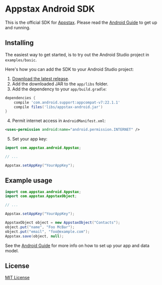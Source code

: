 # Appstax Android SDK

This is the official SDK for [Appstax](https://appstax.com).
Please read the [Android Guide](https://appstax.com/docs/Android-SDK-Guide) to get up and running.

## Installing

The easiest way to get started, is to try out the Android Studio project in `examples/basic`.

Here's how you can add the SDK to your Android Studio project:

1. [Download the latest release](https://github.com/appstax/appstax-java/releases).
2. Add the downloaded JAR to the `app/libs` folder.
3. Add the dependency to your `app/build.gradle`:

```gradle
dependencies {
    compile 'com.android.support:appcompat-v7:22.1.1'
    compile files('libs/appstax-android.jar')
}
```

4. Permit internet access in `AndroidManifest.xml`:

```xml
<uses-permission android:name="android.permission.INTERNET" />
```

5. Set your app key:

```java
import com.appstax.android.Appstax;

// ...

Appstax.setAppKey("YourAppKey");
```

## Example usage

```java
import com.appstax.android.Appstax;
import com.appstax.AppstaxObject;

// ...

Appstax.setAppKey("YourAppKey");

AppstaxObject object = new AppstaxObject("Contacts");
object.put("name", "Foo McBar");
object.put("email", "foo@example.com");
Appstax.save(object, null);
```

See the [Android Guide](https://appstax.com/docs/Android-SDK-Guide) for more info on how to set up your app and data model.


License
-------

[MIT License](LICENSE)

